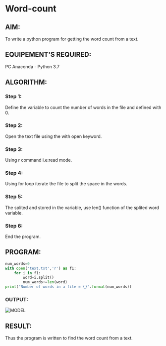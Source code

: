 # Word-count
## AIM:
To write a python program for getting the word count from a text.
## EQUIPEMENT'S REQUIRED: 
PC
Anaconda - Python 3.7
## ALGORITHM: 
### Step 1:
Define the variable to count the number of words in the file and defined with 0.
### Step 2: 
 Open the text file using the with open keyword.
### Step 3: 
Using r command i.e:read mode.
### Step 4:  
Using for loop iterate the file to split the space in the words.
### Step 5: 
The splited and stored in the variable, use len() function of the splited word variable.
### Step 6: 
End the program.
## PROGRAM:
```python
num_words=0
with open('text.txt','r') as f1:         
    for i in f1:
        word=i.split()
        num_words+=len(word)
print("Number of words in a file = {}".format(num_words))
```
### OUTPUT:
![MODEL](/jccomhar.bmp)
## RESULT:
Thus the program is written to find the word count from a text.
